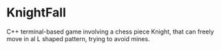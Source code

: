 # KnightFall
C++ terminal-based game involving a chess piece Knight, that can freely move in al L shaped pattern, trying to avoid mines.
